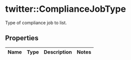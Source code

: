 # twitter::ComplianceJobType

Type of compliance job to list.

## Properties
Name | Type | Description | Notes
------------ | ------------- | ------------- | -------------


